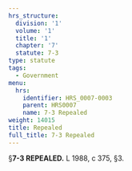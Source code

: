 ```yaml
---
hrs_structure:
  division: '1'
  volume: '1'
  title: '1'
  chapter: '7'
  statute: 7-3
type: statute
tags:
  - Government
menu:
  hrs:
    identifier: HRS_0007-0003
    parent: HRS0007
    name: 7-3 Repealed
weight: 14015
title: Repealed
full_title: 7-3 Repealed
---
```

§**7-3 REPEALED.** L 1988, c 375, §3.